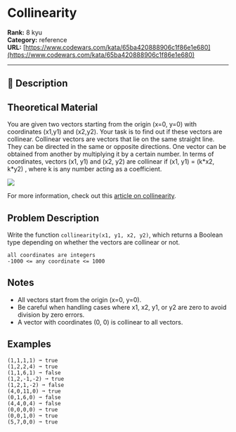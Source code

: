 # Collinearity

**Rank:** 8 kyu  
**Category:** reference  
**URL:** [https://www.codewars.com/kata/65ba420888906c1f86e1e680](https://www.codewars.com/kata/65ba420888906c1f86e1e680)

---

## 📝 Description

## Theoretical Material

You are given two vectors starting from the origin (x=0, y=0) with coordinates (x1,y1) and (x2,y2). Your task is to find out if these vectors are collinear. Collinear vectors are vectors that lie on the same straight line. They can be directed in the same or opposite directions. One vector can be obtained from another by multiplying it by a certain number. In terms of coordinates, vectors (x1, y1) and (x2, y2) are collinear if (x1, y1) = (k\*x2, k\*y2) , where k is any number acting as a coefficient.

<img src=https://d138zd1ktt9iqe.cloudfront.net/media/seo_landing_files/collinear-vectors-1627481628.png style="background:rgba(255,255,255,0.85)"/>

For more information, check out this [article on collinearity](https://www.cuemath.com/geometry/collinear-vectors/).

## Problem Description

Write the function `collinearity(x1, y1, x2, y2)`, which returns a Boolean type depending on whether the vectors are collinear or not.

```
all coordinates are integers
-1000 <= any coordinate <= 1000
```

## Notes

- All vectors start from the origin (x=0, y=0).
- Be careful when handling cases where x1, x2, y1, or y2 are zero to avoid division by zero errors.
- A vector with coordinates (0, 0) is collinear to all vectors.

## Examples

```
(1,1,1,1) ➞ true
(1,2,2,4) ➞ true
(1,1,6,1) ➞ false
(1,2,-1,-2) ➞ true
(1,2,1,-2) ➞ false
(4,0,11,0) ➞ true
(0,1,6,0) ➞ false
(4,4,0,4) ➞ false
(0,0,0,0) ➞ true
(0,0,1,0) ➞ true
(5,7,0,0) ➞ true
```
